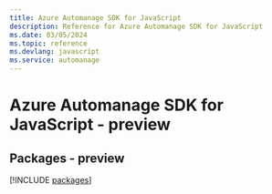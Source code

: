 ```yaml
---
title: Azure Automanage SDK for JavaScript
description: Reference for Azure Automanage SDK for JavaScript
ms.date: 03/05/2024
ms.topic: reference
ms.devlang: javascript
ms.service: automanage
---
```

# Azure Automanage SDK for JavaScript - preview
## Packages - preview
[!INCLUDE [packages](automanage-index.md)]